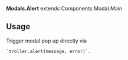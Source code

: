 **Modals.Alert** extends Components.Modal.Main

Usage
-----

Trigger modal pop up directly via 

    `troller.alert(message, error)`.